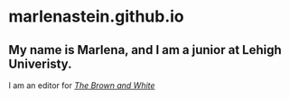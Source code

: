 # marlenastein.github.io
## My name is Marlena, and I am a junior at Lehigh Univeristy.
I am an editor for [_The Brown and White_](https://thebrownandwhite.com/?s=marlena+stein)
